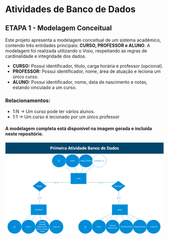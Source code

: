 # Atividades de Banco de Dados 

## ETAPA 1 - Modelagem Conceitual

Este projeto apresenta a modelagem conceitual de um sistema acadêmico, contendo três entidades principais: **CURSO, PROFESSOR e ALUNO**. A modelagem foi realizada utilizando o Visio, respeitando as regras de cardinalidade e integridade dos dados.

+ **CURSO:** Possui identificador, título, carga horária e professor (opcional).
+ **PROFESSOR:** Possui identificador, nome, área de atuação e leciona um único curso.
+ **ALUNO:** Possui identificador, nome, data de nascimento e notas, estando vinculado a um curso.

### Relacionamentos:

- 1:N → Um curso pode ter vários alunos.
- 1:1 → Um curso é lecionado por um único professor

#### A modelagem completa está disponível na imagem gerada e incluída neste repositório.
![Entidades, Relacienamentos e Atributos](etapa1-conceitual/Atividades%20de%20Banco%20de%20Dados.png)